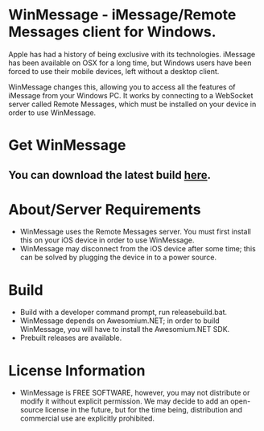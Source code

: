 # WinMessage - iMessage/Remote Messages client for Windows.
Apple has had a history of being exclusive with its technologies.
iMessage has been available on OSX for a long time, but Windows users
have been forced to use their mobile devices, left without a desktop client.

WinMessage changes this, allowing you to access all the features of
iMessage from your Windows PC. It works by connecting to a WebSocket
server called Remote Messages, which must be installed on your device
in order to use WinMessage.

# Get WinMessage
## You can download the latest build [here](https://github.com/0xFireball/WinMessage/releases/tag/v1.0.1).

# About/Server Requirements
- WinMessage uses the Remote Messages server.
You must first install this on your iOS device in order to use
WinMessage.
- WinMessage may disconnect from the iOS device after some time;
this can be solved by plugging the device in to a power source. 

# Build
 - Build with a developer command prompt, run releasebuild.bat.
 - WinMessage depends on Awesomium.NET; in order to build WinMessage,
 you will have to install the Awesomium.NET SDK.
 - Prebuilt releases are available.
 
 
 # License Information
 - WinMessage is FREE SOFTWARE, however, you may not distribute or modify
 it without explicit permission. We may decide to add an open-source
 license in the future, but for the time being, distribution and
 commercial use are explicitly prohibited. 